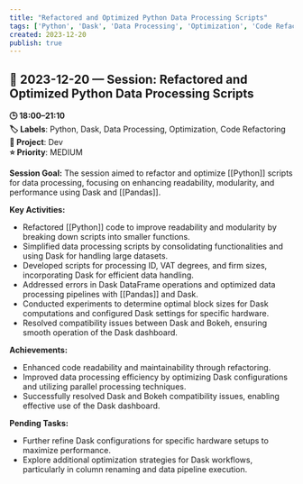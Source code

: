 ```yaml
---
title: "Refactored and Optimized Python Data Processing Scripts"
tags: ['Python', 'Dask', 'Data Processing', 'Optimization', 'Code Refactoring']
created: 2023-12-20
publish: true
---
```


## 📅 2023-12-20 — Session: Refactored and Optimized Python Data Processing Scripts

**🕒 18:00–21:10**  
**🏷️ Labels**: Python, Dask, Data Processing, Optimization, Code Refactoring  
**📂 Project**: Dev  
**⭐ Priority**: MEDIUM  


**Session Goal:**
The session aimed to refactor and optimize [[Python]] scripts for data processing, focusing on enhancing readability, modularity, and performance using Dask and [[Pandas]].

**Key Activities:**
- Refactored [[Python]] code to improve readability and modularity by breaking down scripts into smaller functions.
- Simplified data processing scripts by consolidating functionalities and using Dask for handling large datasets.
- Developed scripts for processing ID, VAT degrees, and firm sizes, incorporating Dask for efficient data handling.
- Addressed errors in Dask DataFrame operations and optimized data processing pipelines with [[Pandas]] and Dask.
- Conducted experiments to determine optimal block sizes for Dask computations and configured Dask settings for specific hardware.
- Resolved compatibility issues between Dask and Bokeh, ensuring smooth operation of the Dask dashboard.

**Achievements:**
- Enhanced code readability and maintainability through refactoring.
- Improved data processing efficiency by optimizing Dask configurations and utilizing parallel processing techniques.
- Successfully resolved Dask and Bokeh compatibility issues, enabling effective use of the Dask dashboard.

**Pending Tasks:**
- Further refine Dask configurations for specific hardware setups to maximize performance.
- Explore additional optimization strategies for Dask workflows, particularly in column renaming and data pipeline execution.

